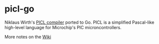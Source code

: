 # picl-go
Niklaus Wirth's [PICL compiler](https://www.inf.ethz.ch/personal/wirth/PICL/index.html) ported to Go. PICL is a simplified Pascal-like high-level language for Microchip's PIC microncontrollers. 

More notes on the [Wiki](https://github.com/tschaer/picl-go/wiki/PICL-in-Go)

